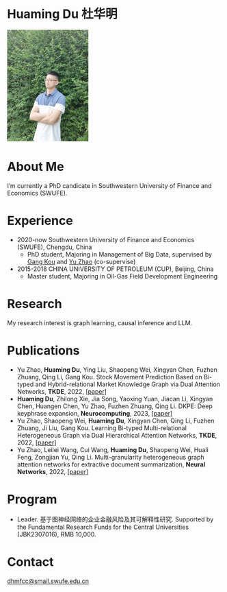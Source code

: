 # Huaming Du 杜华明

<!-- ![alt 属性文本](https://github.com/trytodoit227/trytodoit227/blob/master/pig.jpg =100x) -->
<img width="190" height="260" src="https://github.com/trytodoit227/dhm/blob/master/pig.jpg"/>

# About Me

I’m currently a PhD candicate in Southwestern University of Finance and Economics (SWUFE).
 
# Experience

- 2020-now Southwestern University of Finance and Economics (SWUFE), Chengdu, China
    - PhD student, Majoring in Management of Big Data, supervised by [Gang Kou][5] and [Yu Zhao][6] (co-supervise)
- 2015-2018 CHINA UNIVERSITY OF PETROLEUM (CUP), Beijing, China
    - Master student, Majoring in Oil-Gas Field Development Engineering
 
# Research

My research interest is graph learning, causal inference and LLM.

# Publications
- Yu Zhao, **Huaming Du**, Ying Liu, Shaopeng Wei, Xingyan Chen, Fuzhen Zhuang, Qing Li, Gang Kou. 
  Stock Movement Prediction Based on Bi-typed and Hybrid-relational Market Knowledge Graph via Dual Attention Networks, **TKDE**, 2022, [[paper]][1]
- **Huaming Du**, Zhilong Xie, Jia Song, Yaoxing Yuan, Jiacan Li, Xingyan Chen, Huangen Chen, Yu Zhao, Fuzhen Zhuang, Qing Li. 
  DKPE: Deep keyphrase expansion, **Neurocomputing**, 2023, [[paper]][2]
- Yu Zhao, Shaopeng Wei, **Huaming Du**, Xingyan Chen, Qing Li, Fuzhen Zhuang, Ji Liu, Gang Kou. 
  Learning Bi-typed Multi-relational Heterogeneous Graph via Dual Hierarchical Attention Networks, **TKDE**, 2022, [[paper]][3]
- Yu Zhao, Leilei Wang, Cui Wang, **Huaming Du**, Shaopeng Wei, Huali Feng, Zongjian Yu, Qing Li. 
  Multi-granularity heterogeneous graph attention networks for extractive document summarization, **Neural Networks**, 2022, [[paper]][4]

# Program
- Leader. 基于图神经网络的企业金融风险及其可解释性研究.
  Supported by the Fundamental Research Funds for the Central Universities (JBK2307016), RMB 10,000.


# Contact
dhmfcc@smail.swufe.edu.cn


[1]: https://ieeenew.66557.net/abstract/document/9942340
[2]: https://www-sciencedirect-com-ssl.3178.top/science/article/pii/S0925231223013000
[3]: https://ieeenew.66557.net/abstract/document/9954185
[4]: https://www-sciencedirect-com-ssl.3178.top/science/article/pii/S0893608022003215
[5]: https://scholar.google.com/citations?hl=zh-CN&user=dRL7HngAAAAJ
[6]: https://scholar.google.com/citations?hl=zh-CN&user=J3yW0aYAAAAJ
